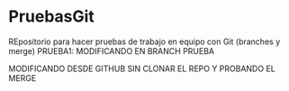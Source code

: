 # PruebasGit
REpositorio para hacer pruebas de trabajo en equipo con Git (branches y merge)
PRUEBA1: MODIFICANDO EN BRANCH PRUEBA

MODIFICANDO DESDE GITHUB SIN CLONAR EL REPO Y PROBANDO EL MERGE
